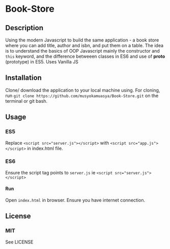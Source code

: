 # Book-Store
## Description
Using the modern Javascript to build the same application - a book store where you can add title, author and isbn, and put them on a table.  The idea is to understand the basics of OOP Javascript mainly the constructor and ``this`` keyword, and the difference betweeen classes in ES6 and use of __proto__ (prototype) in ES5. Uses Vanilla JS


## Installation
Clone/ download the application to your local machine using. 
For cloning, run ``git clone https://github.com/musyokamuasya/Book-Store.git`` on the terminal or git bash.

## Usage
### ES5
Replace ``<script src="server.js"></script>`` with ``<script src="app.js"></script>`` in index.html file.
### ES6
Ensure the script tag points to ``server.js`` ie ``<script src="server.js"></script>`` 

#### Run
Open ``index.html`` in browser. Ensure you have internet connection. 

## License
### MIT 
See LICENSE